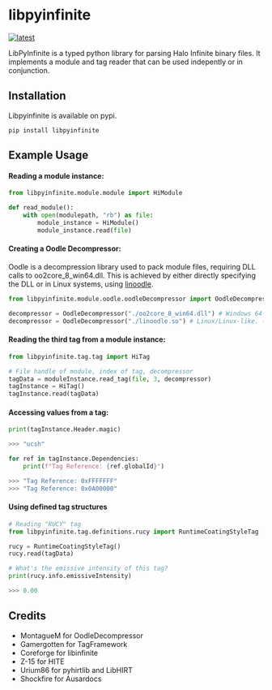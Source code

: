 # libpyinfinite

[![latest](https://img.shields.io/pypi/v/libpyinfinite.svg)](https://pypi.python.org/pypi/libpyinfinite/)

LibPyInfinite is a typed python library for parsing Halo Infinite binary files. It implements a module and tag reader that can be used indepently or in conjunction.

## Installation

Libpyinfinite is available on pypi.

`pip install libpyinfinite`

## Example Usage

#### Reading a module instance:

```python
from libpyinfinite.module.module import HiModule

def read_module():
    with open(modulepath, "rb") as file:
        module_instance = HiModule()
        module_instance.read(file)
```

#### Creating a Oodle Decompressor:

Oodle is a decompression library used to pack module files, requiring DLL calls to oo2core_8_win64.dll. This is achieved by either directly specifying the DLL or in Linux systems, using [linoodle](https://github.com/McSimp/linoodle/releases/tag/1.0.0).

```python
from libpyinfinite.module.oodle.oodleDecompressor import OodleDecompressor

decompressor = OodleDecompressor("./oo2core_8_win64.dll") # Windows 64-Bit
decompressor = OodleDecompressor("./linoodle.so") # Linux/Linux-like. (Requires DLL to be in the same directory.)
```

#### Reading the third tag from a module instance:

```python
from libpyinfinite.tag.tag import HiTag

# File handle of module, index of tag, decompressor
tagData = moduleInstance.read_tag(file, 3, decompressor)
tagInstance = HiTag()
tagInstance.read(tagData)
```

#### Accessing values from a tag:

```python
print(tagInstance.Header.magic)

>>> "ucsh"

for ref in tagInstance.Dependencies:
    print(f"Tag Reference: {ref.globalId}")

>>> "Tag Reference: 0xFFFFFFF"
>>> "Tag Reference: 0x0A00000"
```

#### Using defined tag structures
```python
# Reading "RUCY" tag
from libpyinfinite.tag.definitions.rucy import RuntimeCoatingStyleTag

rucy = RuntimeCoatingStyleTag()
rucy.read(tagData)

# What's the emissive intensity of this tag?
print(rucy.info.emissiveIntensity)

>>> 0.00

```

## Credits

- MontagueM for OodleDecompressor
- Gamergotten for TagFramework
- Coreforge for libinfinite
- Z-15 for HITE
- Urium86 for pyhirtlib and LibHIRT
- Shockfire for Ausardocs
